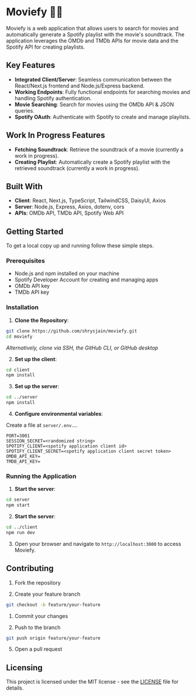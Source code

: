 # Moviefy 🎥🎵

Moviefy is a web application that allows users to search for movies and automatically generate a Spotify playlist with the movie's soundtrack. The application leverages the OMDb and TMDb APIs for movie data and the Spotify API for creating playlists.

## Key Features

- **Integrated Client/Server**: Seamless communication between the React/Next.js frontend and Node.js/Express backend.
- **Working Endpoints**: Fully functional endpoints for searching movies and handling Spotify authentication.
- **Movie Searching**: Search for movies using the OMDb API & JSON queries.
- **Spotify OAuth**: Authenticate with Spotify to create and manage playlists.

## Work In Progress Features

- **Fetching Soundtrack**: Retrieve the soundtrack of a movie (currently a work in progress).
- **Creating Playlist**: Automatically create a Spotify playlist with the retrieved soundtrack (currently a work in progress).

## Built With

- **Client**: React, Next.js, TypeScript, TailwindCSS, DaisyUI, Axios
- **Server**: Node.js, Express, Axios, dotenv, cors
- **APIs**: OMDb API, TMDb API, Spotify Web API

## Getting Started

To get a local copy up and running follow these simple steps.

### Prerequisites

- Node.js and npm installed on your machine
- Spotify Developer Account for creating and managing apps
- OMDb API key
- TMDb API key

### Installation

1. **Clone the Repository**:

```bash
git clone https://github.com/shrysjain/moviefy.git
cd moviefy
```

*Alternatively, clone via SSH, the GitHub CLI, or GitHub desktop*

2. **Set up the client**:

```bash
cd client
npm install
```

3. **Set up the server**:

```bash
cd ../server
npm install
```

4. **Configure environmental variables**:

Create a file at `server/.env`....

```env
PORT=3001
SESSION_SECRET=<randomized string>
SPOTIFY_CLIENT=<spotify application client id>
SPOTIFY_CLIENT_SECRET=<spotify application client secret token>
OMDB_API_KEY=
TMDB_API_KEY=
```

### Running the Application

1. **Start the server**:

```sh
cd server
npm start
```

2. **Start the server**:

```sh
cd ../client
npm run dev
```

3. Open your browser and navigate to `http://localhost:3000` to access Moviefy.

## Contributing

1. Fork the repository

2. Create your feature branch

```bash
git checkout -b feature/your-feature
```

1. Commit your changes

2. Push to the branch

```bash
git push origin feature/your-feature
```

5. Open a pull request

## Licensing

This project is licensed under the MIT license - see the [LICENSE](./LICENSE) file for details.
